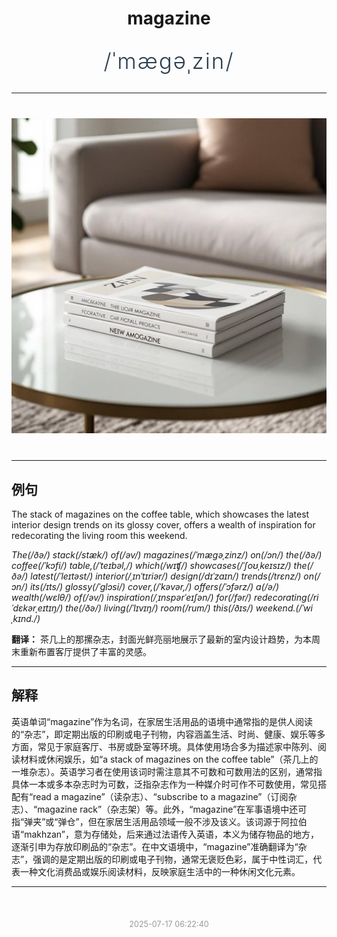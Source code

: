 <div align="center">

# magazine

<div style="margin: 30px 0;">
<h1 style="font-size: 2.5em; font-weight: 300; letter-spacing: 2px; margin: 0; color: #2c3e50;">
/ˈmægəˌzin/
</h1>
</div>

</div>

---

<div align="center" style="margin: 40px 0;">

![magazine](images/magazine.png)

</div>

---

## 例句

The stack of magazines on the coffee table, which showcases the latest interior design trends on its glossy cover, offers a wealth of inspiration for redecorating the living room this weekend.

*The(/ðə/) stack(/stæk/) of(/əv/) magazines(/ˈmægəˌzinz/) on(/ɔn/) the(/ðə/) coffee(/ˈkɔfi/) table,(/ˈteɪbəl,/) which(/wɪʧ/) showcases(/ˈʃoʊˌkeɪsɪz/) the(/ðə/) latest(/ˈleɪtəst/) interior(/ˌɪnˈtɪriər/) design(/dɪˈzaɪn/) trends(/trɛnz/) on(/ɔn/) its(/ɪts/) glossy(/ˈglɔsi/) cover,(/ˈkəvər,/) offers(/ˈɔfərz/) a(/ə/) wealth(/wɛlθ/) of(/əv/) inspiration(/ˌɪnspərˈeɪʃən/) for(/fər/) redecorating(/riˈdɛkərˌeɪtɪŋ/) the(/ðə/) living(/ˈlɪvɪŋ/) room(/rum/) this(/ðɪs/) weekend.(/ˈwiˌkɪnd./)*

**翻译：** 茶几上的那摞杂志，封面光鲜亮丽地展示了最新的室内设计趋势，为本周末重新布置客厅提供了丰富的灵感。

---

## 解释

英语单词“magazine”作为名词，在家居生活用品的语境中通常指的是供人阅读的“杂志”，即定期出版的印刷或电子刊物，内容涵盖生活、时尚、健康、娱乐等多方面，常见于家庭客厅、书房或卧室等环境。具体使用场合多为描述家中陈列、阅读材料或休闲娱乐，如“a stack of magazines on the coffee table”（茶几上的一堆杂志）。英语学习者在使用该词时需注意其不可数和可数用法的区别，通常指具体一本或多本杂志时为可数，泛指杂志作为一种媒介时可作不可数使用，常见搭配有“read a magazine”（读杂志）、“subscribe to a magazine”（订阅杂志）、“magazine rack”（杂志架）等。此外，“magazine”在军事语境中还可指“弹夹”或“弹仓”，但在家居生活用品领域一般不涉及该义。该词源于阿拉伯语“makhzan”，意为存储处，后来通过法语传入英语，本义为储存物品的地方，逐渐引申为存放印刷品的“杂志”。在中文语境中，“magazine”准确翻译为“杂志”，强调的是定期出版的印刷或电子刊物，通常无褒贬色彩，属于中性词汇，代表一种文化消费品或娱乐阅读材料，反映家庭生活中的一种休闲文化元素。


---

<div align="center" style="margin-top: 50px;">
<small style="color: #999; font-size: 0.9em;">2025-07-17 06:22:40</small>
</div>
